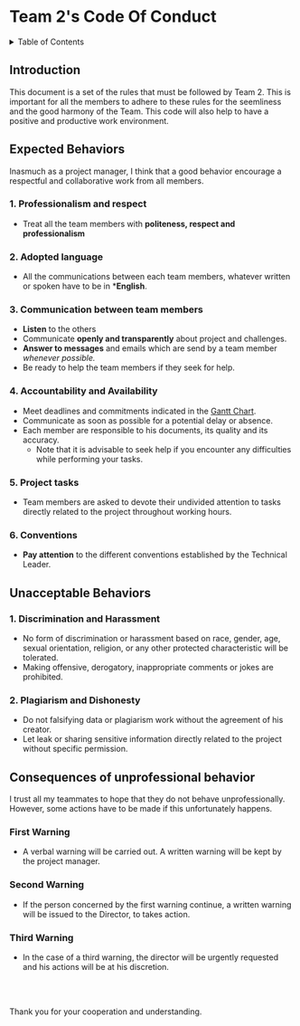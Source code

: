 # Team 2's Code Of Conduct

<details>
<summary>Table of Contents</summary>

- [Team 2's Code Of Conduct](#team-2s-code-of-conduct)
  - [Introduction](#introduction)
  - [Expected Behaviors](#expected-behaviors)
    - [1. Professionalism and respect](#1-professionalism-and-respect)
    - [2. Adopted language](#2-adopted-language)
    - [3. Communication between team members](#3-communication-between-team-members)
    - [4. Accountability and Availability](#4-accountability-and-availability)
    - [5. Project tasks](#5-project-tasks)
    - [6. Conventions](#6-conventions)
  - [Unacceptable Behaviors](#unacceptable-behaviors)
    - [1. Discrimination and Harassment](#1-discrimination-and-harassment)
    - [2. Plagiarism and Dishonesty](#2-plagiarism-and-dishonesty)
  - [Consequences of unprofessional behavior](#consequences-of-unprofessional-behavior)
    - [First Warning](#first-warning)
    - [Second Warning](#second-warning)
    - [Third Warning](#third-warning)

</details>

## Introduction

This document is a set of the rules that must be followed by Team 2. This is important for all the members to adhere to these rules for the seemliness and the good harmony of the Team. This code will also help to have a positive and productive work environment.

## Expected Behaviors

Inasmuch as a project manager, I think that a good behavior encourage a respectful and collaborative work from all members.

### 1. Professionalism and respect

- Treat all the team members with **politeness, respect and professionalism**

### 2. Adopted language

- All the communications between each team members, whatever written or spoken have to be in ***English**.

### 3. Communication between team members

- **Listen** to the others
- Communicate **openly and transparently** about project and challenges.
- **Answer to messages** and emails which are send by a team member *whenever possible.*
- Be ready to help the team members if they seek for help.

### 4. Accountability and Availability

- Meet deadlines and commitments indicated in the [Gantt Chart](\Documents\Management\Images\ganttChart.png).
- Communicate as soon as possible for a potential delay or absence.
- Each member are responsible to his documents, its quality and its accuracy.
  - Note that it is advisable to seek help if you encounter any difficulties while performing your tasks.
  
### 5. Project tasks

- Team members are asked to devote their undivided attention to tasks directly related to the project throughout working hours.

### 6. Conventions

- **Pay attention** to the different conventions established by the Technical Leader.

## Unacceptable Behaviors

### 1. Discrimination and Harassment

- No form of discrimination or harassment based on race, gender, age, sexual orientation, religion, or any other protected characteristic will be tolerated.
- Making offensive, derogatory, inappropriate comments or jokes are prohibited.

### 2. Plagiarism and Dishonesty

- Do not falsifying data or plagiarism work without the agreement of his creator.
- Let leak or sharing sensitive information directly related to the project without specific permission.

## Consequences of unprofessional behavior

I trust all my teammates to hope that they do not behave unprofessionally. However, some actions have to be made if this unfortunately happens.

### First Warning

- A verbal warning will be carried out. A written warning will be kept by the project manager.

### Second Warning

- If the person concerned by the first warning continue, a written warning will be issued to the Director, to takes action.

### Third Warning

- In the case of a third warning, the director will be urgently requested and his actions will be at his discretion.

<br><br>

Thank you for your cooperation and understanding.